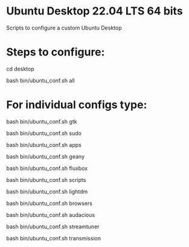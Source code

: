 # Ubuntu Desktop 22.04 LTS 64 bits

Scripts to configure a custom Ubuntu Desktop

# Steps to configure:

cd desktop

bash bin/ubuntu_conf.sh all

# For individual configs type:

bash bin/ubuntu_conf.sh gtk

bash bin/ubuntu_conf.sh sudo

bash bin/ubuntu_conf.sh apps

bash bin/ubuntu_conf.sh geany

bash bin/ubuntu_conf.sh fluxbox

bash bin/ubuntu_conf.sh scripts

bash bin/ubuntu_conf.sh lightdm

bash bin/ubuntu_conf.sh browsers

bash bin/ubuntu_conf.sh audacious

bash bin/ubuntu_conf.sh streamtuner

bash bin/ubuntu_conf.sh transmission

